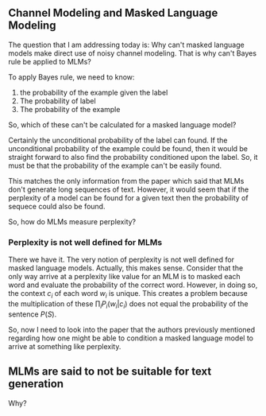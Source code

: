 ## Channel Modeling and Masked Language Modeling

The question that I am addressing today is: Why can't masked language models make direct use of noisy channel modeling. That is why can't Bayes rule be applied to MLMs?

To apply Bayes rule, we need to know:
1. the probability of the example given the label 
2. The probability of label
3. The probability of the example

So, which of these can't be calculated for a masked language model?

Certainly the unconditional probability of the label can found. If the unconditional probability of the example could be found, then it would be straight forward to also find the probability conditioned upon the label. So, it must be that the probability of the example can't be easily found.

This matches the only information from the paper which said that MLMs don't generate long sequences of text. However, it would seem that if the perplexity of a model can be found for a given text then the probability of sequece could also be found. 

So, how do MLMs measure perplexity? 

### Perplexity is not well defined for MLMs

There we have it. The very notion of perplexity is not well defined for masked language models. Actually, this makes sense. Consider that the only way arrive at a perplexity like value for an MLM is to masked each word and evaluate the probability of the correct word. However, in doing so, the context $c_i$ of each word $w_i$ is unique. This creates a problem because the multiplication of these $\prod_{i} P_i(w_i|c_i)$ does not equal the probability of the sentence $P(S)$.

So, now I need to look into the paper that the authors previously mentioned regarding how one might be able to condition a masked language model to arrive at something like perplexity. 

## MLMs are said to not be suitable for text generation

Why?


